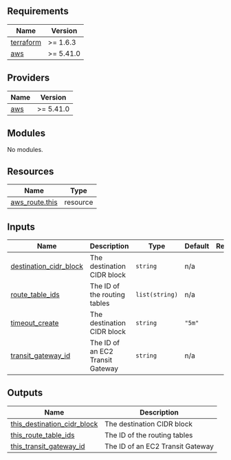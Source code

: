 ## Requirements

| Name | Version |
|------|---------|
| <a name="requirement_terraform"></a> [terraform](#requirement\_terraform) | >= 1.6.3 |
| <a name="requirement_aws"></a> [aws](#requirement\_aws) | >= 5.41.0 |

## Providers

| Name | Version |
|------|---------|
| <a name="provider_aws"></a> [aws](#provider\_aws) | >= 5.41.0 |

## Modules

No modules.

## Resources

| Name | Type |
|------|------|
| [aws_route.this](https://registry.terraform.io/providers/hashicorp/aws/latest/docs/resources/route) | resource |

## Inputs

| Name | Description | Type | Default | Required |
|------|-------------|------|---------|:--------:|
| <a name="input_destination_cidr_block"></a> [destination\_cidr\_block](#input\_destination\_cidr\_block) | The destination CIDR block | `string` | n/a | yes |
| <a name="input_route_table_ids"></a> [route\_table\_ids](#input\_route\_table\_ids) | The ID of the routing tables | `list(string)` | n/a | yes |
| <a name="input_timeout_create"></a> [timeout\_create](#input\_timeout\_create) | The destination CIDR block | `string` | `"5m"` | no |
| <a name="input_transit_gateway_id"></a> [transit\_gateway\_id](#input\_transit\_gateway\_id) | The ID of an EC2 Transit Gateway | `string` | n/a | yes |

## Outputs

| Name | Description |
|------|-------------|
| <a name="output_this_destination_cidr_block"></a> [this\_destination\_cidr\_block](#output\_this\_destination\_cidr\_block) | The destination CIDR block |
| <a name="output_this_route_table_ids"></a> [this\_route\_table\_ids](#output\_this\_route\_table\_ids) | The ID of the routing tables |
| <a name="output_this_transit_gateway_id"></a> [this\_transit\_gateway\_id](#output\_this\_transit\_gateway\_id) | The ID of an EC2 Transit Gateway |
